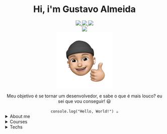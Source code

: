 <div align="center">
  <h1>Hi, i'm Gustavo Almeida</h1>
  <a href="https://www.linkedin.com/in/gustavoalmeidda/" target="_blank">
    <img src="https://img.shields.io/badge/LinkedIn-0077B5?style=for-the-badge&logo=linkedin&logoColor=white" />
  </a>
  <a href="https://www.instagram.com/gustavo.allmeidda/" target="_blank">
    <img src="https://img.shields.io/badge/Instagram-E4405F?style=for-the-badge&logo=instagram&logoColor=white" />
  </a>
  <a href="https://twitter.com/iamgustavouu" target="_blank">
    <img src="https://img.shields.io/badge/Twitter-1DA1F2?style=for-the-badge&logo=twitter&logoColor=white" />
  </a><br>
   <a href="mailto:gustavo.almei2@hotmail.com" target="_blank">
    <img src="https://img.shields.io/badge/Microsoft_Outlook-0078D4?style=for-the-badge&logo=microsoft-outlook&logoColor=white" />
  </a><br>
  <img height="180em" align="center" src="./img/emoji.png"/><br>
</div>

<div align="center">
  <p>Meu objetivo é se tornar um desenvolvedor, e sabe o que é mais louco? eu sei que vou conseguir! 😃</p>
</div>

<div align="center">
  <code>console.log("Hello, World!") ☕</code><br>
</div>

<div align="left">
  <details>
    <summary>About me</summary>
    <ul>
      <li>Tenho 23 Anos</li>
      <li>Trabalho como Assistente de TI</li>
      <li>Tenho como objetivo de entrar na área de desenvolvimento</li>
    </ul>
  </details>
  <details>
    <summary>Courses</summary>
    <table>
      <thead>
        <tr>
          <th>Curso / Faculdade</th>
        </tr>
      </thead>
      <tbody>
        <tr>
          <td>Unopar - Engenharia de Software</td>
        </tr>
        <tr>
          <td>EBAC - Engenheiro Front End</td>
        </tr>
        <tr>
          <td>Alura - Front End</td>
        </tr>
        <tr>
          <td>DevMedia - Algoritmo, HTML, CSS</td>
        </tr>
        <tr>
          <td>Fundaçao Bradesco - Lógica de Programação</td>
        </tr>
        <tr>
          <td>RocketSeat - Trilhar conectar</td>
        </tr>
        <tr>
          <td>freeCodeCamp - Responsive Web Design</td>
        </tr>
      </tbody>
    </table>
  </details>
  <details>
    <summary>Techs</summary>
    <img src="https://img.shields.io/badge/JavaScript-F7DF1E?style=for-the-badge&logo=javascript&logoColor=black">
    <img src="https://img.shields.io/badge/HTML5-E34F26?style=for-the-badge&logo=html5&logoColor=white">
    <img src="https://img.shields.io/badge/CSS3-1572B6?style=for-the-badge&logo=css3&logoColor=white">
    <img src="https://img.shields.io/badge/Bootstrap-563D7C?style=for-the-badge&logo=bootstrap&logoColor=white">
    <img src="https://img.shields.io/badge/jQuery-0769AD?style=for-the-badge&logo=jquery&logoColor=white">
    <img src="https://img.shields.io/badge/Git-E34F26?style=for-the-badge&logo=git&logoColor=white">
    <img src="https://img.shields.io/badge/Sass-CC6699?style=for-the-badge&logo=sass&logoColor=white">
    <img src="https://img.shields.io/badge/Gulp-CF4647?style=for-the-badge&logo=gulp&logoColor=white">
    <img src="https://img.shields.io/badge/less-2B4C80?style=for-the-badge&logo=less&logoColor=white">
  </details>
</div>
